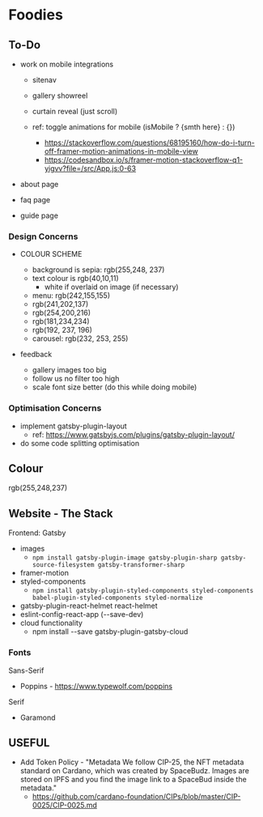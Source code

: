 # Foodies

## To-Do

- work on mobile integrations

  - sitenav
  - gallery showreel
  - curtain reveal (just scroll)

  - ref: toggle animations for mobile (isMobile ? {smth here} : {})
    - https://stackoverflow.com/questions/68195160/how-do-i-turn-off-framer-motion-animations-in-mobile-view
    - https://codesandbox.io/s/framer-motion-stackoverflow-q1-yigvv?file=/src/App.js:0-63

- about page
- faq page
- guide page

### Design Concerns

- COLOUR SCHEME
  - background is sepia: rgb(255,248, 237)
  - text colour is rgb(40,10,11)
    - white if overlaid on image (if necessary)
  - menu: rgb(242,155,155)
  - rgb(241,202,137)
  - rgb(254,200,216)
  - rgb(181,234,234)
  - rgb(192, 237, 196)
  - carousel: rgb(232, 253, 255)

- feedback
  - gallery images too big
  - follow us no filter too high
  - scale font size better (do this while doing mobile)

### Optimisation Concerns

- implement gatsby-plugin-layout
  - ref: https://www.gatsbyjs.com/plugins/gatsby-plugin-layout/
- do some code splitting optimisation

## Colour

rgb(255,248,237)

## Website - The Stack

Frontend: Gatsby

- images
  - `npm install gatsby-plugin-image gatsby-plugin-sharp gatsby-source-filesystem gatsby-transformer-sharp`
- framer-motion
- styled-components
  - `npm install gatsby-plugin-styled-components styled-components babel-plugin-styled-components styled-normalize`
- gatsby-plugin-react-helmet react-helmet
- eslint-config-react-app (--save-dev)
- cloud functionality
  - npm install --save gatsby-plugin-gatsby-cloud

### Fonts

Sans-Serif
- Poppins - https://www.typewolf.com/poppins

Serif
- Garamond

## USEFUL

- Add Token Policy - "Metadata
  We follow CIP-25, the NFT metadata standard on Cardano, which was created by SpaceBudz. Images are stored on IPFS and you find the image link to a SpaceBud inside the metadata."
  - https://github.com/cardano-foundation/CIPs/blob/master/CIP-0025/CIP-0025.md
